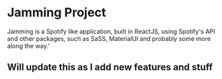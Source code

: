 # Jamming Project

Jamming is a Spotify like application, built in ReactJS, using Spotify's API and other packages, such as SaSS, MaterialUI and probably some more along the way.'

## Will update this as I add new features and stuff



